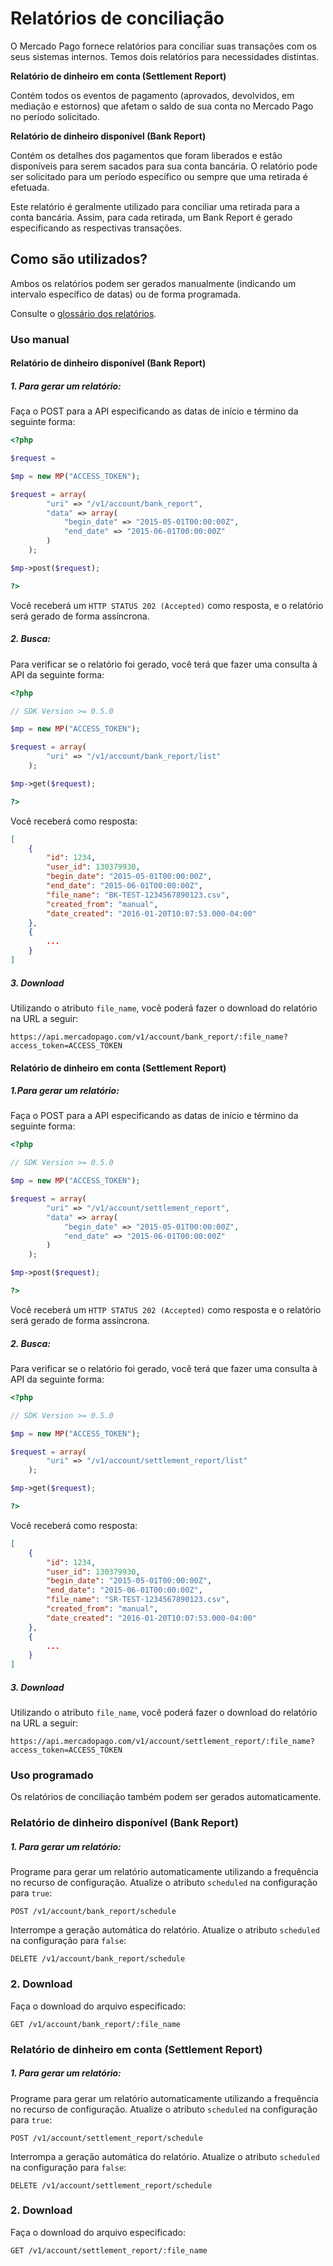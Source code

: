 # Relatórios de conciliação

O Mercado Pago fornece relatórios para conciliar suas transações com os seus sistemas internos. Temos dois relatórios para necessidades distintas.

**Relatório de dinheiro em conta (Settlement Report)**

Contém todos os eventos de pagamento (aprovados, devolvidos, em mediação e estornos) que afetam o saldo de sua conta no Mercado Pago no período solicitado.

**Relatório de dinheiro disponível (Bank Report)**

Contém os detalhes dos pagamentos que foram liberados e estão disponíveis para serem sacados para sua conta bancária. O relatório pode ser solicitado para um período específico ou sempre que uma retirada é efetuada.

Este relatório é geralmente utilizado para conciliar uma retirada para a conta bancária. Assim, para cada retirada, um Bank Report é gerado especificando as respectivas transações.

## Como são utilizados?

Ambos os relatórios podem ser gerados manualmente (indicando um intervalo específico de datas) ou de forma programada.

Consulte o [glossário dos relatórios](https://www.mercadopago.com.ar/ayuda/glosario-reporte-conciliacion_2118).

### Uso manual

#### Relatório de dinheiro disponível (Bank Report)

##### 1. Para gerar um relatório:
Faça o POST para a API especificando as datas de início e término da seguinte forma:


```php
<?php

$request =

$mp = new MP("ACCESS_TOKEN");

$request = array(
        "uri" => "/v1/account/bank_report",
        "data" => array(
            "begin_date" => "2015-05-01T00:00:00Z",
            "end_date" => "2015-06-01T00:00:00Z"
        )
    );

$mp->post($request);

?>
```

Você receberá um `HTTP STATUS 202 (Accepted)` como resposta, e o relatório será gerado de forma assíncrona.

##### 2. Busca:
Para verificar se o relatório foi gerado, você terá que fazer uma consulta à API da seguinte forma:


```php
<?php

// SDK Version >= 0.5.0

$mp = new MP("ACCESS_TOKEN");

$request = array(
        "uri" => "/v1/account/bank_report/list"
    );

$mp->get($request);

?>
```

Você receberá como resposta:

```json
[
    {
        "id": 1234,
        "user_id": 130379930,
        "begin_date": "2015-05-01T00:00:00Z",
        "end_date": "2015-06-01T00:00:00Z",
        "file_name": "BK-TEST-1234567890123.csv",
        "created_from": "manual",
        "date_created": "2016-01-20T10:07:53.000-04:00"
    },
    {
    	...
    }
]
```

##### 3. Download
Utilizando o atributo `file_name`, você poderá fazer o download do relatório na URL a seguir:


	https://api.mercadopago.com/v1/account/bank_report/:file_name?access_token=ACCESS_TOKEN


#### Relatório de dinheiro em conta (Settlement Report)

##### 1.Para gerar um relatório:
Faça o POST para a API especificando as datas de início e término da seguinte forma:

```php
<?php

// SDK Version >= 0.5.0

$mp = new MP("ACCESS_TOKEN");

$request = array(
        "uri" => "/v1/account/settlement_report",
        "data" => array(
            "begin_date" => "2015-05-01T00:00:00Z",
            "end_date" => "2015-06-01T00:00:00Z"
        )
    );

$mp->post($request);

?>
```

Você receberá um `HTTP STATUS 202 (Accepted)` como resposta e o relatório será gerado de forma assíncrona.

##### 2. Busca:
Para verificar se o relatório foi gerado, você terá que fazer uma consulta à API da seguinte forma:


```php
<?php

// SDK Version >= 0.5.0

$mp = new MP("ACCESS_TOKEN");

$request = array(
        "uri" => "/v1/account/settlement_report/list"
    );

$mp->get($request);

?>
```

Você receberá como resposta:

```json
[
    {
        "id": 1234,
        "user_id": 130379930,
        "begin_date": "2015-05-01T00:00:00Z",
        "end_date": "2015-06-01T00:00:00Z",
        "file_name": "SR-TEST-1234567890123.csv",
        "created_from": "manual",
        "date_created": "2016-01-20T10:07:53.000-04:00"
    },
    {
    	...
    }
]
```

##### 3. Download
Utilizando o atributo `file_name`, você poderá fazer o download do relatório na URL a seguir:

	https://api.mercadopago.com/v1/account/settlement_report/:file_name?access_token=ACCESS_TOKEN


### Uso programado

Os relatórios de conciliação também podem ser gerados automaticamente.

### Relatório de dinheiro disponível (Bank Report)

##### 1. Para gerar um relatório:

Programe para gerar um relatório automaticamente utilizando a frequência no recurso de configuração. Atualize o atributo `scheduled` na configuração para `true`:


	POST /v1/account/bank_report/schedule


Interrompe a geração automática do relatório. Atualize o atributo `scheduled` na configuração para `false`:

	DELETE /v1/account/bank_report/schedule

### 2. Download

Faça o download do arquivo especificado:

	GET /v1/account/bank_report/:file_name

### Relatório de dinheiro em conta (Settlement Report)

##### 1. Para gerar um relatório:

Programe para gerar um relatório automaticamente utilizando a frequência no recurso de configuração. Atualize o atributo `scheduled` na configuração para `true`:


	POST /v1/account/settlement_report/schedule

Interrompa a geração automática do relatório. Atualize o atributo `scheduled` na configuração para `false`:

	DELETE /v1/account/settlement_report/schedule

### 2. Download

Faça o download do arquivo especificado:

	GET /v1/account/settlement_report/:file_name
